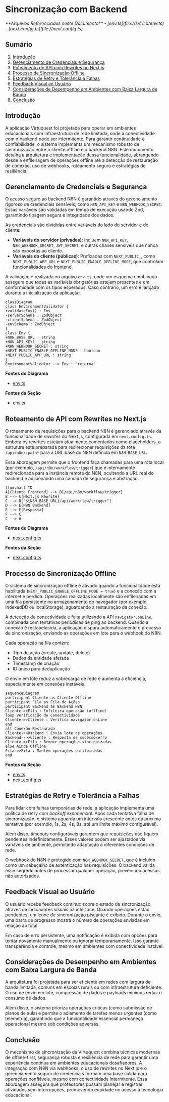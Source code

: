 # Sincronização com Backend

<cite>
**Arquivos Referenciados neste Documento**  
- [env.ts](file://src/lib/env.ts)
- [next.config.ts](file://next.config.ts)
</cite>

## Sumário

1. [Introdução](#introdução)
2. [Gerenciamento de Credenciais e Segurança](#gerenciamento-de-credenciais-e-segurança)
3. [Roteamento de API com Rewrites no Next.js](#roteamento-de-api-com-rewrites-no-nextjs)
4. [Processo de Sincronização Offline](#processo-de-sincronização-offline)
5. [Estratégias de Retry e Tolerância a Falhas](#estratégias-de-retry-e-tolerância-a-falhas)
6. [Feedback Visual ao Usuário](#feedback-visual-ao-usuário)
7. [Considerações de Desempenho em Ambientes com Baixa Largura de Banda](#considerações-de-desempenho-em-ambientes-com-baixa-largura-de-banda)
8. [Conclusão](#conclusão)

## Introdução

A aplicação Virtuquest foi projetada para operar em ambientes educacionais com
infraestrutura de rede limitada, onde a conectividade com o backend pode ser
intermitente. Para garantir continuidade e confiabilidade, o sistema implementa
um mecanismo robusto de sincronização entre o cliente offline e o backend N8N.
Este documento detalha a arquitetura e implementação dessa funcionalidade,
abrangendo desde a enfileiragem de operações offline até a detecção de
restauração de conexão, uso de webhooks, roteamento seguro e estratégias de
resiliência.

## Gerenciamento de Credenciais e Segurança

O acesso seguro ao backend N8N é garantido através do gerenciamento rigoroso de
credenciais sensíveis, como `N8N_API_KEY` e `N8N_WEBHOOK_SECRET`. Essas
variáveis são validadas em tempo de execução usando Zod, garantindo tipagem
segura e integridade dos dados.

As credenciais são divididas entre variáveis do lado do servidor e do cliente:

- **Variáveis do servidor (privadas)**: Incluem `N8N_API_KEY`,
  `N8N_WEBHOOK_SECRET`, `JWT_SECRET`, e outras chaves sensíveis que nunca são
  expostas ao cliente.
- **Variáveis do cliente (públicas)**: Prefixadas com `NEXT_PUBLIC_`, como
  `NEXT_PUBLIC_APP_URL` e `NEXT_PUBLIC_ENABLE_OFFLINE_MODE`, que controlam
  funcionalidades do frontend.

A validação é realizada no arquivo `env.ts`, onde um esquema combinado assegura
que todas as variáveis obrigatórias estejam presentes e em conformidade com os
tipos esperados. Caso contrário, um erro é lançado durante a inicialização da
aplicação.

```mermaid
classDiagram
class EnvironmentValidator {
+validateEnv() : Env
-serverSchema : ZodObject
-clientSchema : ZodObject
-envSchema : ZodObject
}
class Env {
+N8N_BASE_URL : string
+N8N_API_KEY? : string
+N8N_WEBHOOK_SECRET : string
+NEXT_PUBLIC_ENABLE_OFFLINE_MODE : boolean
+NEXT_PUBLIC_APP_URL : string
}
EnvironmentValidator --> Env : "retorna"
```

**Fontes do Diagrama**

- [env.ts](file://src/lib/env.ts#L0-L87)

**Fontes da Seção**

- [env.ts](file://src/lib/env.ts#L0-L87)

## Roteamento de API com Rewrites no Next.js

O roteamento de requisições para o backend N8N é gerenciado através da
funcionalidade de _rewrites_ do Next.js, configurada em `next.config.ts`. Embora
os rewrites estejam atualmente comentados como placeholders, a estrutura está
preparada para redirecionar requisições da rota `/api/n8n/:path*` para a URL
base do N8N definida em `N8N_BASE_URL`.

Essa abordagem permite que o frontend faça chamadas para uma rota local (por
exemplo, `/api/n8n/workflow/trigger`) que é internamente redirecionada para a
instância remota do N8N, ocultando a URL real do backend e adicionando uma
camada de segurança e abstração.

```mermaid
flowchart TD
A[Cliente Frontend] --> B[/api/n8n/workflow/trigger]
B --> C{Next.js Rewrite}
C --> D["${N8N_BASE_URL}/api/workflow/trigger"]
D --> E[N8N Backend]
E --> F[Resposta]
F --> C
C --> A
```

**Fontes do Diagrama**

- [next.config.ts](file://next.config.ts#L52-L109)

**Fontes da Seção**

- [next.config.ts](file://next.config.ts#L52-L109)

## Processo de Sincronização Offline

O sistema de sincronização offline é ativado quando a funcionalidade está
habilitada (`NEXT_PUBLIC_ENABLE_OFFLINE_MODE = true`) e a conexão com a internet
é perdida. Operações realizadas localmente são enfileiradas em uma fila
persistente no armazenamento do navegador (por exemplo, IndexedDB ou
localStorage), aguardando a restauração da conexão.

A detecção de conectividade é feita utilizando a API `navigator.onLine`,
combinada com tentativas periódicas de ping ao backend. Quando a conexão é
restabelecida, a aplicação dispara automaticamente o processo de sincronização,
enviando as operações em lote para o webhook do N8N.

Cada operação na fila contém:

- Tipo de ação (create, update, delete)
- Dados da entidade afetada
- Timestamp de criação
- ID único para deduplicação

O envio em lote reduz a sobrecarga de rede e aumenta a eficiência, especialmente
em conexões instáveis.

```mermaid
sequenceDiagram
participant Cliente as Cliente Offline
participant Fila as Fila de Ações
participant Backend as Backend N8N
Cliente->>Fila : Enfileira operação (offline)
loop Verificação de Conectividade
Cliente->>Cliente : Verifica navigator.onLine
end
alt Conexão Restaurada
Cliente->>Backend : Envia lote de operações
Backend-->>Cliente : Resposta de sucesso/erro
Cliente->>Fila : Remove operações sincronizadas
else Ainda Offline
Fila->>Fila : Mantém operações enfileiradas
end
```

**Fontes da Seção**

- [env.ts](file://src/lib/env.ts#L0-L87)
- [next.config.ts](file://next.config.ts#L52-L109)

## Estratégias de Retry e Tolerância a Falhas

Para lidar com falhas temporárias de rede, a aplicação implementa uma política
de retry com _backoff exponencial_. Após cada tentativa falha de sincronização,
o sistema aguarda um intervalo crescente antes da próxima tentativa (por
exemplo, 1s, 2s, 4s, 8s, até um limite máximo configurável).

Além disso, timeouts configuráveis garantem que requisições não fiquem pendentes
indefinidamente. Esses valores podem ser ajustados via variáveis de ambiente,
permitindo adaptação a diferentes condições de rede.

O webhook do N8N é protegido com `N8N_WEBHOOK_SECRET`, que é incluído como um
cabeçalho de autenticação nas requisições. O backend valida esse segredo antes
de processar qualquer operação, prevenindo acessos não autorizados.

## Feedback Visual ao Usuário

O usuário recebe feedback contínuo sobre o estado da sincronização através de
indicadores visuais na interface. Quando operações estão pendentes, um ícone de
sincronização piscante é exibido. Durante o envio, uma barra de progresso mostra
o número de operações enviadas em relação ao total.

Em caso de erro persistente, uma notificação é exibida com opções para tentar
novamente manualmente ou ignorar temporariamente. Isso garante transparência e
controle, mesmo em ambientes com conectividade instável.

## Considerações de Desempenho em Ambientes com Baixa Largura de Banda

A arquitetura foi projetada para ser eficiente em redes com largura de banda
limitada, comuns em escolas rurais ou com infraestrutura deficiente. O uso de
envio em lote, compressão de dados e payloads mínimos reduz o consumo de dados.

Além disso, o sistema prioriza operações críticas (como submissão de planos de
aula) e permite o adiamento de tarefas menos urgentes (como telemetria),
garantindo que a funcionalidade essencial permaneça operacional mesmo sob
condições adversas.

## Conclusão

O mecanismo de sincronização da Virtuquest combina técnicas modernas de
offline-first, segurança robusta e resiliência de rede para garantir uma
experiência contínua em ambientes educacionais desafiadores. A integração com
N8N via webhooks, o uso de rewrites no Next.js e o gerenciamento seguro de
credenciais formam uma base sólida para operações confiáveis, mesmo com
conectividade intermitente. Essa abordagem assegura que professores possam
planejar e registrar atividades sem interrupções, promovendo equidade no acesso
à tecnologia educacional.
